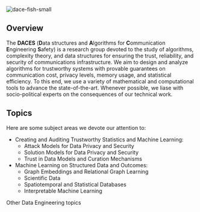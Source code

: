 ![dace-fish-small](https://github.com/dace-group/dace-group.github.io/assets/928460/362ced39-dc59-42d1-93e9-2d4ee8daf6f1)

## Overview

The **DACES** (**D**ata structures and **A**lgorithms for **C**ommunication **E**ngineering **S**afety) is a research group devoted to the study of algorithms, complexity theory, and data structures for ensuring the trust, reliability, and security of communications infrastructure. We aim to design and analyze algorithms for trustworthy systems with provable guarantees on communication cost, privacy levels, memory usage, and statistical efficiency. To this end, we use a variety of mathematical and computational tools to advance the state-of-the-art. Whenever possible, we liase with socio-political experts on the consequences of our technical work.

## Topics

Here are some subject areas we devote our attention to:
* Creating and Auditing Trustworthy Statistics and Machine Learning:
    * Attack Models for Data Privacy and Security
    * Solution Models for Data Privacy and Security
    * Trust in Data Models and Curation Mechanisms
* Machine Learning on Structured Data and Outcomes:
    * Graph Embeddings and Relational Graph Learning
    * Scientific Data
    * Spatiotemporal and Statistical Databases
    * Interpretable Machine Learning

Other Data Engineering topics


